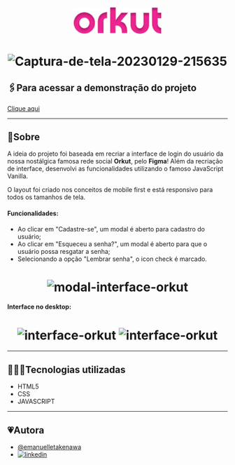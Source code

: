<h1 align="center">
     <img src="src/assets/img/orkut.png" alt="logo" width=200>
</h1>

<h1 align="center">
    <img src="https://i.ibb.co/gzMvsRz/Design-sem-nome-10.png" alt="Captura-de-tela-20230129-215635"/>
</h1>


## 🖇️Para acessar a demonstração do projeto

[Clique aqui](https://interface-orkut.vercel.app/) 


<hr>

## 📜Sobre
A ideia do projeto foi baseada em recriar a interface de login do usuário da nossa nostálgica famosa rede social **Orkut**, pelo **Figma**! Além da recriação de interface, desenvolvi as funcionalidades utilizando o famoso JavaScript Vanilla.

O layout foi criado nos conceitos de mobile first e está responsivo para todos os tamanhos de tela.

#### Funcionalidades:
- Ao clicar em "Cadastre-se", um modal é aberto para cadastro do usuário;
- Ao clicar em "Esqueceu a senha?", um modal é aberto  para que o usuário possa resgatar a senha;
- Selecionando a opção "Lembrar senha", o icon check é marcado.

<h1 align="center">
<img src="https://i.ibb.co/pLq5QZM/Design-sem-nome-11.png" alt="modal-interface-orkut" > 
</h1>

#### Interface no desktop:
<h1 align="center">
<img src="https://i.ibb.co/jDRCwRH/Captura-de-tela-20230223-222610.png" alt="interface-orkut" width=500> 
<img src="https://i.ibb.co/SJQsh29/Design-sem-nome-9.png" alt="interface-orkut" width=500>
</h1>

<hr>

## 👩🏻‍💻Tecnologias utilizadas
- HTML5
- CSS
- JAVASCRIPT

<hr>

## 💗Autora
- [@emanuelletakenawa](https://github.com/emanuelletakenawa)
- [![linkedin](https://img.shields.io/badge/linkedin-0A66C2?style=for-the-badge&logo=linkedin&logoColor=white)](https://www.linkedin.com/in/emanuelle-takenawa-32b6a1257)
